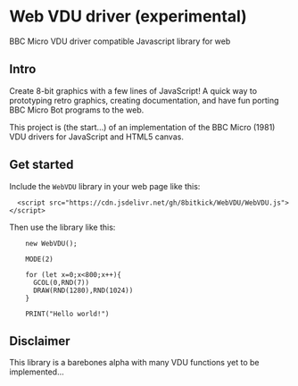 # Web VDU driver (experimental)
BBC Micro VDU driver compatible Javascript library for web

## Intro
Create 8-bit graphics with a few lines of JavaScript! A quick way to prototyping retro graphics, creating documentation, and have fun porting BBC Micro Bot programs to the web.

This project is (the start...) of an implementation of the BBC Micro (1981) VDU drivers for JavaScript and HTML5 canvas.

## Get started

Include the `WebVDU` library in your web page like this:

```
  <script src="https://cdn.jsdelivr.net/gh/8bitkick/WebVDU/WebVDU.js"></script>
```


Then use the library like this:

```
    new WebVDU();
    
    MODE(2)

    for (let x=0;x<800;x++){
      GCOL(0,RND(7))
      DRAW(RND(1280),RND(1024))
    }

    PRINT("Hello world!")
  ```
  
## Disclaimer
  
This library is a barebones alpha with many VDU functions yet to be implemented...

